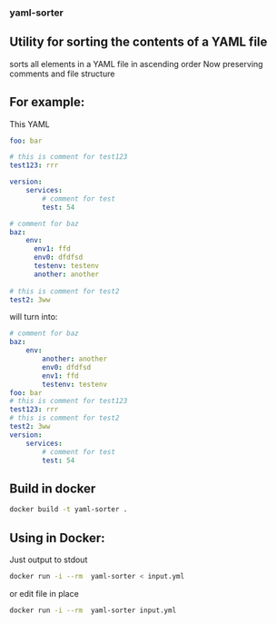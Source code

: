 

### yaml-sorter

## Utility for sorting the contents of a YAML file

sorts all elements in a YAML file in ascending order
Now preserving comments and file structure

## For example:

This YAML

```yaml
foo: bar

# this is comment for test123
test123: rrr

version:
    services:
        # comment for test
        test: 54

# comment for baz
baz:
    env:
      env1: ffd
      env0: dfdfsd
      testenv: testenv
      another: another
      
# this is comment for test2
test2: 3ww
```

will turn into:

```yaml
# comment for baz
baz:
    env:
        another: another
        env0: dfdfsd
        env1: ffd
        testenv: testenv
foo: bar
# this is comment for test123
test123: rrr
# this is comment for test2
test2: 3ww
version:
    services:
        # comment for test
        test: 54
```


## Build in docker
```bash
docker build -t yaml-sorter .
```

## Using in Docker:

Just output to stdout
```bash
docker run -i --rm  yaml-sorter < input.yml 
```
or edit file in place
```bash
docker run -i --rm  yaml-sorter input.yml
```

